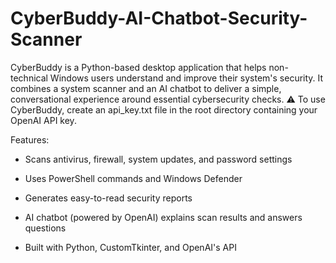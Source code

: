 # CyberBuddy-AI-Chatbot-Security-Scanner
CyberBuddy is a Python-based desktop application that helps non-technical Windows users understand and improve their system's security. It combines a system scanner and an AI chatbot to deliver a simple, conversational experience around essential cybersecurity checks.
⚠️ To use CyberBuddy, create an api_key.txt file in the root directory containing your OpenAI API key.

Features:

- Scans antivirus, firewall, system updates, and password settings

- Uses PowerShell commands and Windows Defender

- Generates easy-to-read security reports

- AI chatbot (powered by OpenAI) explains scan results and answers questions

- Built with Python, CustomTkinter, and OpenAI's API
